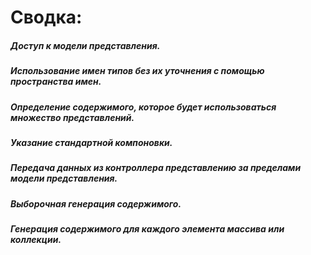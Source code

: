 # Сводка:
##### Доступ к модели представления.
##### Использование имен типов без их уточнения с помощью пространства имен.
##### Определение содержимого, которое будет использоваться множество представлений.
##### Указание стандартной компоновки.
##### Передача данных из контроллера представлению за пределами модели представления.
##### Выборочная генерация содержимого.
##### Генерация содержимого для каждого элемента массива или коллекции.
